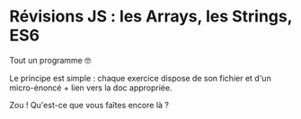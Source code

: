 # Révisions JS : les Arrays, les Strings, ES6

Tout un programme :nerd_face:

Le principe est simple : chaque exercice dispose de son fichier et d'un micro-énoncé + lien vers la doc appropriée.

Zou ! Qu'est-ce que vous faîtes encore là ?
